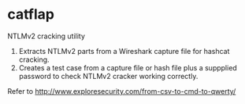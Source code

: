 # catflap
NTLMv2 cracking utility
1. Extracts NTLMv2 parts from a Wireshark capture file for hashcat cracking.
2. Creates a test case from a capture file or hash file plus a suppplied password to check NTLMv2 cracker working correctly.

Refer to http://www.exploresecurity.com/from-csv-to-cmd-to-qwerty/
